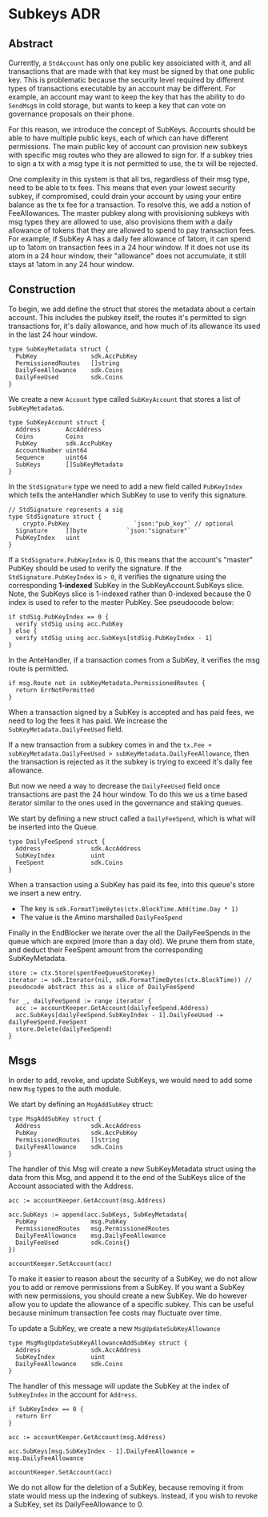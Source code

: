# Subkeys ADR

## Abstract

Currently, a `StdAccount` has only one public key assoiciated with it, and all transactions that are made with that key must be signed by that one public key. This is problematic because the security level required by different types of transactions executable by an account may be different. For example, an account may want to keep the key that has the ability to do `SendMsg`s in cold storage, but wants to keep a key that can vote on governance proposals on their phone.

For this reason, we introduce the concept of SubKeys.  Accounts should be able to have multiple public keys, each of which can have different permissions.  The main public key of account can provision new subkeys with specific msg routes who they are allowed to sign for.  If a subkey tries to sign a tx with a msg type it is not permitted to use, the tx will be rejected.

One complexity in this system is that all txs, regardless of their msg type, need to be able to tx fees. This means that even your lowest security subkey, if compromised, could drain your account by using your entire balance as the tx fee for a transaction. To resolve this, we add a notion of FeeAllowances.  The master pubkey along with provisioning subkeys with msg types they are allowed to use, also provisions them with a daily allowance of tokens that they are allowed to spend to pay transaction fees.  For example, if SubKey A has a daily fee allowance of 1atom, it can spend up to 1atom on transaction fees in a 24 hour window.  If it does not use its atom in a 24 hour window, their "allowance" does not accumulate, it still stays at 1atom in any 24 hour window.


## Construction

To begin, we add define the struct that stores the metadata about a certain account.  This includes the pubkey itself, the routes it's permitted to sign transactions for, it's daily allowance, and how much of its allowance its used in the last 24 hour window.

```golang
type SubKeyMetadata struct {
  PubKey               sdk.AccPubKey
  PermissionedRoutes   []string
  DailyFeeAllowance    sdk.Coins
  DailyFeeUsed         sdk.Coins
}
```

We create a new `Account` type called `SubKeyAccount` that stores a list of `SubKeyMetadata`s.

```golang
type SubKeyAccount struct {
  Address       AccAddress
  Coins         Coins
  PubKey        sdk.AccPubKey
  AccountNumber uint64
  Sequence      uint64
  SubKeys       []SubKeyMetadata
}
```

In the `StdSignature` type we need to add a new field called `PubKeyIndex` which tells the anteHandler which SubKey to use to verify this signature.

```golang
// StdSignature represents a sig
type StdSignature struct {
	crypto.PubKey                  `json:"pub_key"` // optional
  Signature     []byte           `json:"signature"`
  PubKeyIndex   uint
}
```

If a `StdSignature.PubKeyIndex` is 0, this means that the account's "master" PubKey should be used to verify the signature.  If the `StdSignature.PubKeyIndex` is `> 0`, it verifies the signature using the corresponding **1-indexed** SubKey in the SubKeyAccount.SubKeys slice.  Note, the SubKeys slice is 1-indexed rather than 0-indexed because the 0 index is used to refer to the master PubKey.  See pseudocode below:

```
if stdSig.PubKeyIndex == 0 {
  verify stdSig using acc.PubKey
} else {
  verify stdSig using acc.SubKeys[stdSig.PubKeyIndex - 1]
}
```

In the AnteHandler, if a transaction comes from a SubKey, it verifies the msg route is permitted.

```
if msg.Route not in subKeyMetadata.PermissionedRoutes {
  return ErrNotPermitted
}
```

When a transaction signed by a SubKey is accepted and has paid fees, we need to log the fees it has paid.  We increase the `SubKeyMetadata.DailyFeeUsed` field.

If a new transaction from a subkey comes in and the `tx.Fee + subKeyMetadata.DailyFeeUsed > subKeyMetadata.DailyFeeAllowance`, then the transaction is rejected as it the subkey is trying to exceed it's daily fee allowance.

But now we need a way to decrease the `DailyFeeUsed` field once transactions are past the 24 hour window.  To do this we us a time based iterator similar to the ones used in the governance and staking queues.

We start by defining a new struct called a `DailyFeeSpend`, which is what will be inserted into the Queue.

```golang
type DailyFeeSpend struct {
  Address              sdk.AccAddress
  SubKeyIndex          uint
  FeeSpent             sdk.Coins
}
```

When a transaction using a SubKey has paid its fee, into this queue's store we insert a new entry.
- The key is `sdk.FormatTimeBytes(ctx.BlockTime.Add(time.Day * 1)`
- The value is the Amino marshalled `DailyFeeSpend`

Finally in the EndBlocker we iterate over the all the DailyFeeSpends in the queue which are expired (more than a day old).  We prune them from state, and deduct their FeeSpent amount from the corresponding SubKeyMetadata.

```
store := ctx.Store(spentFeeQueueStoreKey)
iterator := sdk.Iterator(nil, sdk.FormatTimeBytes(ctx.BlockTime)) // pseudocode abstract this as a slice of DailyFeeSpend

for _, dailyFeeSpend := range iterator {
  acc := accountKeeper.GetAccount(dailyFeeSpend.Address)
  acc.SubKeys[dailyFeeSpend.SubKeyIndex - 1].DailyFeeUsed -= dailyFeeSpend.FeeSpent
  store.Delete(dailyFeeSpend)
}
```

## Msgs

In order to add, revoke, and update SubKeys, we would need to add some new `Msg` types to the auth module.

We start by defining an `MsgAddSubKey` struct:

```golang
type MsgAddSubKey struct {
  Address              sdk.AccAddress
  PubKey               sdk.AccPubKey
  PermissionedRoutes   []string
  DailyFeeAllowance    sdk.Coins
}
```

The handler of this Msg will create a new SubKeyMetadata struct using the data from this Msg, and append it to the end of the SubKeys slice of the Account associated with the Address.

```
acc := accountKeeper.GetAccount(msg.Address)

acc.SubKeys := append(acc.SubKeys, SubKeyMetadata{
  PubKey               msg.PubKey
  PermissionedRoutes   msg.PermissionedRoutes
  DailyFeeAllowance    msg.DailyFeeAllowance
  DailyFeeUsed         sdk.Coins{}
})

accountKeeper.SetAccount(acc)
```

To make it easier to reason about the security of a SubKey, we do not allow you to add or remove permissions from a SubKey. If you want a SubKey with new permissions, you should create a new SubKey.  We do however allow you to update the allowance of a specific subkey. This can be useful because minimum transaction fee costs may fluctuate over time.

To update a SubKey, we create a new `MsgUpdateSubKeyAllowance`

```golang
type MsgMsgUpdateSubKeyAllowanceAddSubKey struct {
  Address              sdk.AccAddress
  SubKeyIndex          uint
  DailyFeeAllowance    sdk.Coins
}
```

The handler of this message will update the SubKey at the index of `SubKeyIndex` in the account for `Address`.

```
if SubKeyIndex == 0 {
  return Err
}

acc := accountKeeper.GetAccount(msg.Address)

acc.SubKeys[msg.SubKeyIndex - 1].DailyFeeAllowance = msg.DailyFeeAllowance

accountKeeper.SetAccount(acc)
```

We do not allow for the deletion of a SubKey, because removing it from state would mess up the indexing of subkeys. Instead, if you wish to revoke a SubKey, set its DailyFeeAllowance to 0.
